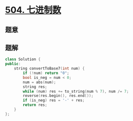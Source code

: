 #  [504. 七进制数](https://leetcode.cn/problems/base-7/)

## 题意



## 题解



```c++
class Solution {
public:
    string convertToBase7(int num) {
        if (!num) return "0";
        bool is_neg = num < 0;
        num = abs(num);
        string res;
        while (num) res += to_string(num % 7), num /= 7;
        reverse(res.begin(), res.end());
        if (is_neg) res = '-' + res;
        return res;
    }
};
```



```python3

```

